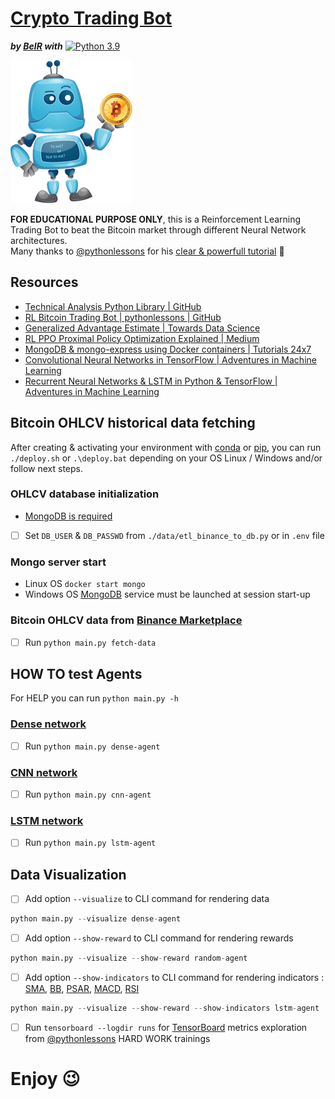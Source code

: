 # [Crypto Trading Bot]()
***by [BelR](https://github.com/belr20) with*** [![Python 3.9](https://img.shields.io/badge/python-3.9-blue.svg)](https://www.python.org/downloads/release/python-3913/)

![Bot](./assets/bot.png)

**FOR EDUCATIONAL PURPOSE ONLY**, this is a Reinforcement Learning Trading Bot to beat the Bitcoin market through different Neural Network architectures.  
Many thanks to [@pythonlessons](https://github.com/pythonlessons) for his [clear & powerfull tutorial](https://pylessons.com/RL-BTC-BOT-backbone) :pray:  
  
## Resources

* [Technical Analysis Python Library | GitHub](https://github.com/bukosabino/ta#technical-analysis-library-in-python)
* [RL Bitcoin Trading Bot | pythonlessons | GitHub](https://github.com/pythonlessons/RL-Bitcoin-trading-bot)
* [Generalized Advantage Estimate | Towards Data Science](https://towardsdatascience.com/generalized-advantage-estimate-maths-and-code-b5d5bd3ce737)
* [RL PPO Proximal Policy Optimization Explained | Medium](https://jonathan-hui.medium.com/rl-proximal-policy-optimization-ppo-explained-77f014ec3f12)
* [MongoDB & mongo-express using Docker containers | Tutorials 24x7](https://devops.tutorials24x7.com/blog/containerize-mongodb-and-mongo-express-using-docker-containers)
* [Convolutional Neural Networks in TensorFlow | Adventures in Machine Learning](https://adventuresinmachinelearning.com/convolutional-neural-networks-tutorial-tensorflow/)
* [Recurrent Neural Networks & LSTM in Python & TensorFlow | Adventures in Machine Learning](https://adventuresinmachinelearning.com/recurrent-neural-networks-lstm-tutorial-tensorflow/)

## Bitcoin OHLCV historical data fetching
  
After creating & activating your environment with [conda](https://docs.conda.io/projects/conda/en/latest/user-guide/tasks/manage-environments.html#managing-environments) or [pip](https://packaging.python.org/en/latest/guides/installing-using-pip-and-virtual-environments/#installing-packages-using-pip-and-virtual-environments), you can run `./deploy.sh` or `.\deploy.bat` depending on your OS Linux / Windows and/or follow next steps.  
  
### OHLCV database initialization

* [MongoDB is required](https://openclassrooms.com/fr/courses/4462426-maitrisez-les-bases-de-donnees-nosql/4474601-decouvrez-le-fonctionnement-de-mongodb)
* [ ] Set `DB_USER` & `DB_PASSWD` from `./data/etl_binance_to_db.py` or in `.env` file

### Mongo server start

* Linux OS `docker start mongo`
* Windows OS [MongoDB](https://practicalprogramming.fr/mongodb-windows#lancez-linstance-mongodb) service must be launched at session start-up

### Bitcoin OHLCV data from [Binance Marketplace](https://www.binance.com/fr)

* [ ] Run `python main.py fetch-data`

## HOW TO test Agents
  
For HELP you can run `python main.py -h`  
  
### [Dense network](https://www.tensorflow.org/guide/keras/sequential_model)

* [ ] Run `python main.py dense-agent`

### [CNN network](https://www.tensorflow.org/tutorials/images/cnn)

* [ ] Run `python main.py cnn-agent`

### [LSTM network](https://www.tensorflow.org/tutorials/structured_data/time_series)

* [ ] Run `python main.py lstm-agent`

## Data Visualization

* [ ] Add option `--visualize` to CLI command for rendering data

```python
python main.py --visualize dense-agent
```

* [ ] Add option `--show-reward` to CLI command for rendering rewards

```python
python main.py --visualize --show-reward random-agent
```

* [ ] Add option `--show-indicators` to CLI command for rendering indicators : [SMA](https://technical-analysis-library-in-python.readthedocs.io/en/latest/ta.html#ta.trend.SMAIndicator), [BB](https://technical-analysis-library-in-python.readthedocs.io/en/latest/ta.html#ta.volatility.BollingerBands), [PSAR](https://technical-analysis-library-in-python.readthedocs.io/en/latest/ta.html#ta.trend.PSARIndicator), [MACD](https://technical-analysis-library-in-python.readthedocs.io/en/latest/ta.html#ta.trend.MACD), [RSI](https://technical-analysis-library-in-python.readthedocs.io/en/latest/ta.html#ta.momentum.rsi)

```python
python main.py --visualize --show-reward --show-indicators lstm-agent
```

* [ ] Run `tensorboard --logdir runs` for [TensorBoard](https://www.tensorflow.org/tensorboard/get_started) metrics exploration from [@pythonlessons](https://github.com/pythonlessons) HARD WORK trainings
  
# Enjoy :wink:  
